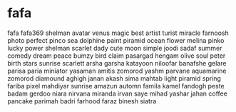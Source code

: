 # fafa
fafa
fafa369
shelman
avatar
venus
magic
best
artist
turist
miracle
farnoosh
photo
perfect
pinco
sea
dolphine
paint
piramid
ocean
flower
melina
pinko
lucky
power
shelman
scarlet
dady
cute
moon
simple
joodi
sadaf
summer
comedy
dream
peace
bumzy
bird
claim
pasargad
hengam
olive
soul
peter
birth
stars
sunrise
scarlett
arsha
garsha
katayoon
niloofar
banafshe
gelare
parisa
paria
miniator
yasaman
amitis
zomorod
yashm
parvane
aquamarine
zomorod
diamound
aghigh
janan
akash
sima
mahtab
light
piramid
spring
fariba
pixel
mahdiyar
sunrise
amazun
automn
famila
kamel
fandogh
peste
badam
gerdoo
niara
nirvana
miranda
irvan
saye
mihad
yashar
jahan
coffee
pancake
parimah
badri
farhood
faraz
binesh
siatra
